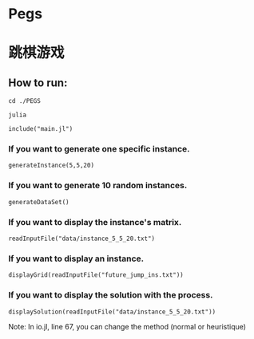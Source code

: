 # Pegs

# 跳棋游戏

## How to run:

    cd ./PEGS
    
    julia

    include("main.jl")

### If you want to generate one specific instance.

    generateInstance(5,5,20) 

### If you want to generate 10 random instances.

    generateDataSet() 

### If you want to display the instance's matrix.

    readInputFile("data/instance_5_5_20.txt")

### If you want to display an instance.

    displayGrid(readInputFile("future_jump_ins.txt"))

### If you want to display the solution with the process.

    displaySolution(readInputFile("data/instance_5_5_20.txt"))


Note: In io.jl, line 67, you can change the method (normal or heuristique)
